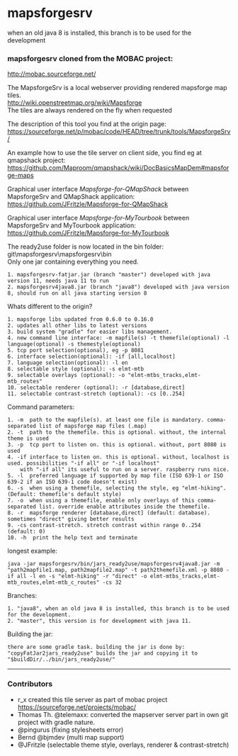 # mapsforgesrv
when an old java 8 is installed, this branch is to be used for the development

### mapsforgesrv cloned from the MOBAC project:
http://mobac.sourceforge.net/

The MapsforgeSrv is a local webserver providing rendered mapsforge map tiles.<br/>
http://wiki.openstreetmap.org/wiki/Mapsforge<br/>
The tiles are always rendered on the fly when requested

The description of this tool you find at the origin page:<br/>
https://sourceforge.net/p/mobac/code/HEAD/tree/trunk/tools/MapsforgeSrv/

An example how to use the tile server on client side, you find eg at qmapshack project:<br/>
https://github.com/Maproom/qmapshack/wiki/DocBasicsMapDem#mapsforge-maps  

Graphical user interface *Mapsforge-for-QMapShack* between MapsforgeSrv and QMapShack application:<br/>
https://github.com/JFritzle/Mapsforge-for-QMapShack

Graphical user interface *Mapsforge-for-MyTourbook* between MapsforgeSrv and MyTourbook application:<br/>
https://github.com/JFritzle/Mapsforge-for-MyTourbook

The ready2use folder is now located in the bin folder:<br/>
git\mapsforgesrv\mapsforgesrv\bin<br/>
Only one jar containing everything you need.

	1. mapsforgesrv-fatjar.jar (branch "master") developed with java version 11, needs java 11 to run
	2. mapsforgesrv4java8.jar (branch "java8") developed with java version 8, should run on all java starting version 8

Whats different to the origin?

	1. mapsforge libs updated from 0.6.0 to 0.16.0
	2. updates all other libs to latest versions
	3. build system "gradle" for easier libs management.
	4. new command line interface: -m mapfile(s) -t themefile(optional) -l language(optional) -s themestyle(optional)
	5. tcp port selection(optional), eg -p 8081
	6. interface selection(optional): -if [all,localhost]
	7. language selection(optional): -l en
    8. selectable style (optional): -s elmt-mtb
    9. selectable overlays (optional): -o "elmt-mtbs_tracks,elmt-mtb_routes"
    10. selectable renderer (optional): -r [database,direct]
    11. selectable contrast-stretch (optional): -cs [0..254]
	

Command parameters:

	1. -m  path to the mapfile(s). at least one file is mandatory. comma-separated list of mapsforge map files (.map)
	2. -t  path to the themefile. this is optional. without, the internal theme is used
	3. -p  tcp port to listen on. this is optional. without, port 8080 is used
	4. -if interface to listen on. this is optional. without, localhost is used. possibilities "-if all" or "-if localhost"
		with "-if all" its useful to run on a server. raspberry runs nice.
	5. -l  preferred language if supported by map file (ISO 639-1 or ISO 639-2 if an ISO 639-1 code doesn't exist)
    6. -s  when using a themefile, selecting the style, eg "elmt-hiking". (Default: themefile's default style)
    7. -o  when using a themefile, enable only overlays of this comma-separated list. override enable attributes inside the themefile.
    8. -r  mapsforge renderer [database,direct] (default: database). sometimes "direct" giving better results
    9. -cs contrast-stretch. stretch contrast within range 0..254 (default: 0)
    10. -h  print the help text and terminate 
    

longest example:
```console
java -jar mapsforgesrv/bin/jars_ready2use/mapsforgesrv4java8.jar -m "path2mapfile1.map, path2mapfile2.map" -t path2themefile.xml -p 8080 -if all -l en -s "elmt-hiking" -r "direct" -o elmt-mtbs_tracks,elmt-mtb_routes,elmt-mtb_c_routes" -cs 32
```

Branches:

	1. "java8", when an old java 8 is installed, this branch is to be used for the development.
	2. "master", this version is for development with java 11.
	
Building the jar:

	there are some gradle task. building the jar is done by:
	"copyFatJar2jars_ready2use" builds the jar and copying it to "$buildDir/../bin/jars_ready2use/"

-------------
### Contributors
- r_x created this tile server as part of mobac project https://sourceforge.net/projects/mobac/
- Thomas Th. @telemaxx: converted the mapserver server part in own git project with gradle nature.
- @pingurus (fixing stylesheets error)
- Bernd @bjmdev (multi map support)
- @JFritzle (selectable theme style, overlays, renderer & contrast-stretch)

